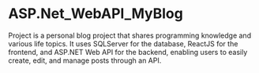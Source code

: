 # ASP.Net_WebAPI_MyBlog
Project is a personal blog project that shares programming knowledge and various life topics. It uses SQLServer for the database, ReactJS for the frontend, and ASP.NET Web API for the backend, enabling users to easily create, edit, and manage posts through an API.
